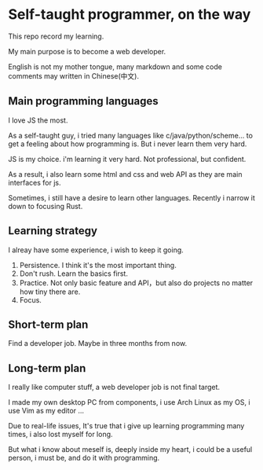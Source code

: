# Self-taught programmer, on the way

This repo record my learning.

My main purpose is to become a web developer.

English is not my mother tongue, many markdown and some code comments may written in Chinese(中文).

## Main programming languages

I love JS the most.

As a self-taught guy, i tried many languages like c/java/python/scheme... to get a feeling about how programming is. But i never learn them very hard.

JS is my choice. i'm learning it very hard. Not professional, but confident.

As a result, i also learn some html and css and web API as they are main interfaces for js.

Sometimes, i still have a desire to learn other languages. Recently i narrow it down to focusing Rust.

## Learning strategy

I alreay have some experience, i wish to keep it going.

1. Persistence. I think it's the most important thing.
2. Don't rush. Learn the basics first.
3. Practice. Not only basic feature and API，but also do projects no matter how tiny there are.
4. Focus.

## Short-term plan

Find a developer job. Maybe in three months from now.

## Long-term plan

I really like computer stuff, a web developer job is not final target.

I made my own desktop PC from components, i use Arch Linux as my OS, i use Vim as my editor ...

Due to real-life issues, It's true that i give up learning programming many times, i also lost myself for long.

But what i know about meself is, deeply inside my heart, i could be a useful person, i must be, and do it with programming.

